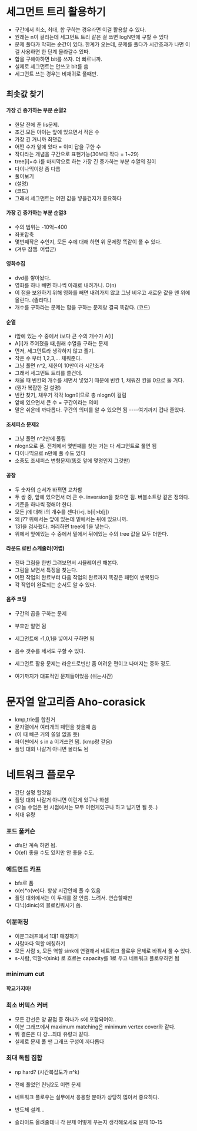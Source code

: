 # 세그먼트 트리 활용하기
- 구간에서 최소, 최대, 합 구하는 경우라면 이걸 활용할 수 있다.
- 원래는 n이 걸리는데 세그먼트 트리 같은 걸 쓰면 logN만에 구할 수 있다
- 문제 풀다가 막히는 순간이 있다. 한계가 오는데, 문제를 풀다가 시간초과가 나면 이걸 사용하면 한 단계 올라갈수 있따.
- 합을 구해야하면 bit를 쓰자. 더 빠르니까.
- 실제로 세그먼트는 안쓰고 bit를 씀
- 세그먼트 쓰는 경우는 비재귀로 풀때만.
## 최솟값 찾기
#### 가장 긴 증가하는 부분 순열2
- 한달 전에 푼 lis문제.
- 조건.모든 아이는 앞에 있으면서 작은 수 
- 가장 긴 거니까 최댓값
- 어떤 수가 앞에 있다 = 이미 답을 구한 수
- 작다라는 개념을 구간으로 표현가능(30보다 작다 = 1~29)
- tree[i]=수 i를 마지막으로 하는 가장 긴 증가하는 부분 수열의 길이
- 다이나믹이랑 좀 다름
- 풀이보기
- (설명)
- (코드)
- 그래서 세그먼트는 어떤 값을 넣을건지가 중요하다
#### 가장 긴 증가하는 부분 순열3
- 수의 범위는 -10억~400
- 좌표압축 
- 몇번째작은 수인지, 모든 수에 대해 하면 위 문제랑 똑같이 풀 수 있다.
- (겨우 잠깸. 어렵군)
#### 영화수집
- dvd를 쌓아놨다. 
- 영화를 하나 빼면 하나씩 아래로 내려가니. O(n)
- 이 점을 보완하기 위해 영화를 빼면 내려가지 않고 그냥 비우고 새로운 값을 맨 위에 올린다.
(졸리다.)
- 개수를 구하라는 문제는 합을 구하는 문제랑 결국 똑같다.
(코드)
#### 순열
- i앞에 있는 수 중에서 i보다 큰 수의 개수가 A[i]
- A[i]가 주어졌을 때,원래 수열을 구하는 문제
- 먼저, 세그먼트라 생각하지 않고 풀기.
- 작은 수 부터 1,2,3,... 채워준다.
- 그냥 풀면 n^2, 제한이 10만이라 시간초과
- 그래서 세그먼트 트리를 쓸건데.
- 채울 때 빈칸의 개수를 세면서 넣었기 때문에 빈칸 1, 채워진 칸을 0으로 둘 거다.
- (뭔가 복잡한 걸 설명)
- 빈칸 찾기, 채우기 각각 logn이므로 총 nlogn이 걸림
- 앞에 있으면서 큰 수 = 구간이라는 의미
- 말은 쉬운데 까다롭다. 구간의 의미를 알 수 있으면 됨
----여기까지 겁나 졸았다.
#### 조세퍼스 문제2
- 그냥 풀면 n^2만에 풀림
- nlogn으로 품. 전체에서 몇번째를 찾는 거는 다 세그먼트로 풀면 됨
- 다이나믹으로 n만에 풀 수도 있다
- 소풍도 조세퍼스 변형문제(똥호 앞에 몇명인지 그것만)
#### 공장
- 두 숫자의 순서가 바뀌면 교차함
- 두 쌍 중, 앞에 있으면서 더 큰 수. inversion을 찾으면 됨. 버블소트랑 같은 정의다.
- 기준을 하나씩 정해야 한다.
- 모든 j에 대해 i의 개수를 센다(i<j, b[i]>b[j])
- 왜 j?? 위에서는 앞에 있는데 밑에서는 뒤에 있으니까.
- 131을 검사했다. 처리하면 tree에 1을 넣는다.
- 위에서 앞에있는 수 중에서 밑에서 뒤에있는 수의 tree 값을 모두 더한다.
#### 라운드 로빈 스케줄러(어렵)
- 진짜 그림을 한번 그려보면서 시뮬레이션 해본다.
- 그림을 보면서 특징을 찾는다.
- 어떤 작업의 완료부터 다음 작업의 완료까지 똑같은 패턴이 반복된다
- 각 작업이 완료되는 순서도 알 수 있다.
#### 음주 코딩
- 구간의 곱을 구하는 문제
- 부호만 알면 됨
- 세그먼트에 -1,0,1을 넣어서 구하면 됨
- 음수 갯수를 세서도 구할 수 있다. 

- 세그먼트 활용 문제는 라운드로빈만 좀 어려운 편이고 나머지는 중하 정도.
- 여기까지가 대표적인 문제들이었음
(쉬는시간)
# 문자열 알고리즘 Aho-corasick
- kmp,trie를 합친거
- 문자열에서 여러개의 패턴을 찾을때 씀
- (이 때 빼곤 거의 쓸일 없을 듯)
- 파이썬에서 s in a 이거쓰면 됌. (kmp랑 같음)
- 플밍 대회 나갈거 아니면 몰라도 됨
# 네트워크 플로우
- 간단 설명 할것임
- 플밍 대회 나갈거 아니면 이런게 있구나 하셈
- (오늘 수업은 현 시점에서는 모두 이런게있구나 하고 넘기면 될 듯..)
- 최대 유량
### 포드 풀커슨
- dfs만 계속 하면 됨.
- O(ef) 좋을 수도 있지만 안 좋을 수도.
### 에드먼드 카프
- bfs로 품
- o(e)*o(ve)다. 항상 시간안에 풀 수 있음
- 플밍 대회에서는 이 두개를 잘 안씀. 느려서. 연습할때만
- 디닉(dinic)의 블로킹뭐시기 씀.
### 이분매칭
- 이분그래프에서 1대1 매칭하기
- 사람마다 역할 매칭하기 
- 모든 사람 s, 모든 역할 sink에 연결해서 네트워크 플로우 문제로 바꿔서 풀 수 있다.
- s-사람, 역할-t(sink) 로 흐르는 capacity를 1로 두고 네트워크 플로우하면 됨
### minimum cut
#### 학교가지마!
### 최소 버텍스 커버
- 모든 간선은 양 끝점 중 하나가 s에 포함되어야..
- 이분 그래프에서 maximum matching은 minimum vertex cover와 같다.
- 뭐 결론은 다 걍...최대 유량과 같다.
- 실제로 문제 풀 땐 그래프 구성이 까다롭다
### 최대 독립 집합
- np hard? (시간복잡도가 n^k)
- 전에 풀었던 컨닝2도 이런 문제


- 네트워크 플로우는 실무에서 응용할 분야가 상당히 많아서 중요하다.
- 반도체 설계...
- 슬라이드 올려줄테니 각 문제 어떻게 푸는지 생각해오세요 문제 10-15
